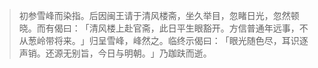 
> 初参雪峰而染指。后因闽王请于清风楼斋，坐久举目，忽睹日光，忽然顿晓。而有偈曰：​「清风楼上赴官斋，此日平生眼豁开。方信普通年远事，不从葱岭带将来。​」归呈雪峰，峰然之。临终示偈曰：​「眼光随色尽，耳识逐声销。还源无别旨，今日与明朝。​」乃跏趺而逝。
